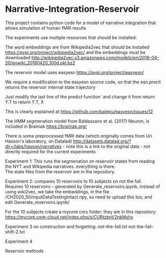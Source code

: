 # Narrative-Integration-Reservoir
This project contains python code for a model of narrative integration that allows simulation of human fMRI results

The experiments use multiple resources that should be installed:

The word embeddings are from Wikipedia2vec that should be installed
https://pypi.org/project/wikipedia2vec/
and the embeddings must be downloaded
http://wikipedia2vec.s3.amazonaws.com/models/en/2018-04-20/enwiki_20180420_100d.pkl.bz2

The reservoir model uses easyesn
https://pypi.org/project/easyesn/

We require a modification to the easyesn source code, so that the esn.precit returns the reservoir internal state trajectory

Just modify the last line of the predict function` and change it from
return Y.T to return Y.T, X

This is clearly explained at
https://github.com/kalekiu/easyesn/issues/12

The HMM segmenation model from Baldassano et al. (2017) Neuron, is included in Brainiak
https://brainiak.org/

There is some preprocessed fMRI data (which originally comes from Uri Hasson's laboratory, on Datalad)
http://datasets.datalad.org/?dir=/labs/hasson/narratives  - note this is a link to the original data - not directly required for the current experiments

Experiment 1: This runs the segmenation on reservoir states from reading the NYT and Wikipedia narratives. everything is there.  
The state files from the reservoir are in the repository.

Experiment 2:  compares 10 reservoirs to 10 subjects on not the fall.
Requires 10 reservoirs – generated by Generate_reservoirs.ipynb, instead of using wiki2vec, we take the embeddings, 
in the file /CH2020_50/inputDataTestingIntact.npy, so need to upload this too, and edit Generate_reservoirs.ipynb/

For the 10 subjects create a mycore cnrs folder: they are in this repository: 
https://mycore.core-cloud.net/index.php/s/CURtzbnV2nkMshy

Experiment 3 on construction and forgetting:
not-the-fall.txt
not-the-fall-shift-2.txt

Experiment 4

Reservoir methods



